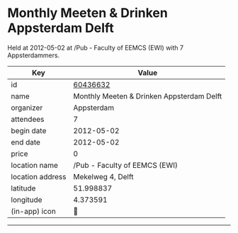 # Monthly Meeten & Drinken Appsterdam Delft
Held at 2012-05-02 at /Pub - Faculty of EEMCS (EWI) with 7 Appsterdammers.
        
|Key|Value
|---|---|
|id|[60436632](https://www.meetup.com/appsterdam/events/60436632/)|
|name|Monthly Meeten & Drinken Appsterdam Delft|
|organizer|Appsterdam|
|attendees|7|
|begin date|2012-05-02|
|end date|2012-05-02|
|price|0|
|location name|/Pub - Faculty of EEMCS (EWI)|
|location address|Mekelweg 4, Delft|
|latitude|51.998837|
|longitude|4.373591|
|(in-app) icon|🍺|

---


